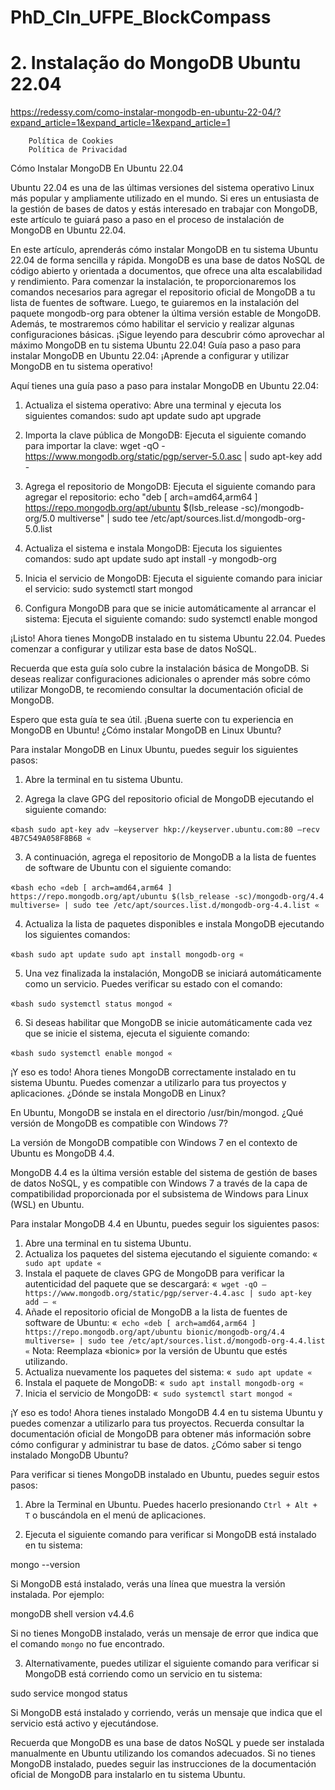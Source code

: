 # PhD_CIn_UFPE_BlockCompass



# 2. Instalação do MongoDB Ubuntu 22.04

https://redessy.com/como-instalar-mongodb-en-ubuntu-22-04/?expand_article=1&expand_article=1&expand_article=1


        Política de Cookies
        Política de Privacidad

Cómo Instalar MongoDB En Ubuntu 22.04

Ubuntu 22.04 es una de las últimas versiones del sistema operativo Linux más popular y ampliamente utilizado en el mundo. Si eres un entusiasta de la gestión de bases de datos y estás interesado en trabajar con MongoDB, este artículo te guiará paso a paso en el proceso de instalación de MongoDB en Ubuntu 22.04.

En este artículo, aprenderás cómo instalar MongoDB en tu sistema Ubuntu 22.04 de forma sencilla y rápida. MongoDB es una base de datos NoSQL de código abierto y orientada a documentos, que ofrece una alta escalabilidad y rendimiento. Para comenzar la instalación, te proporcionaremos los comandos necesarios para agregar el repositorio oficial de MongoDB a tu lista de fuentes de software. Luego, te guiaremos en la instalación del paquete mongodb-org para obtener la última versión estable de MongoDB. Además, te mostraremos cómo habilitar el servicio y realizar algunas configuraciones básicas. ¡Sigue leyendo para descubrir cómo aprovechar al máximo MongoDB en tu sistema Ubuntu 22.04!
Guía paso a paso para instalar MongoDB en Ubuntu 22.04: ¡Aprende a configurar y utilizar MongoDB en tu sistema operativo!

Aquí tienes una guía paso a paso para instalar MongoDB en Ubuntu 22.04:

1. Actualiza el sistema operativo:
Abre una terminal y ejecuta los siguientes comandos:
sudo apt update
sudo apt upgrade

2. Importa la clave pública de MongoDB:
Ejecuta el siguiente comando para importar la clave:
wget -qO - https://www.mongodb.org/static/pgp/server-5.0.asc | sudo apt-key add -

3. Agrega el repositorio de MongoDB:
Ejecuta el siguiente comando para agregar el repositorio:
echo "deb [ arch=amd64,arm64 ] https://repo.mongodb.org/apt/ubuntu $(lsb_release -sc)/mongodb-org/5.0 multiverse" | sudo tee /etc/apt/sources.list.d/mongodb-org-5.0.list

4. Actualiza el sistema e instala MongoDB:
Ejecuta los siguientes comandos:
sudo apt update
sudo apt install -y mongodb-org

5. Inicia el servicio de MongoDB:
Ejecuta el siguiente comando para iniciar el servicio:
sudo systemctl start mongod

6. Configura MongoDB para que se inicie automáticamente al arrancar el sistema:
Ejecuta el siguiente comando:
sudo systemctl enable mongod

¡Listo! Ahora tienes MongoDB instalado en tu sistema Ubuntu 22.04. Puedes comenzar a configurar y utilizar esta base de datos NoSQL.

Recuerda que esta guía solo cubre la instalación básica de MongoDB. Si deseas realizar configuraciones adicionales o aprender más sobre cómo utilizar MongoDB, te recomiendo consultar la documentación oficial de MongoDB.

Espero que esta guía te sea útil. ¡Buena suerte con tu experiencia en MongoDB en Ubuntu!
¿Cómo instalar MongoDB en Linux Ubuntu?

Para instalar MongoDB en Linux Ubuntu, puedes seguir los siguientes pasos:

1. Abre la terminal en tu sistema Ubuntu.

2. Agrega la clave GPG del repositorio oficial de MongoDB ejecutando el siguiente comando:

«`bash
sudo apt-key adv –keyserver hkp://keyserver.ubuntu.com:80 –recv 4B7C549A058F8B6B
«`

3. A continuación, agrega el repositorio de MongoDB a la lista de fuentes de software de Ubuntu con el siguiente comando:

«`bash
echo «deb [ arch=amd64,arm64 ] https://repo.mongodb.org/apt/ubuntu $(lsb_release -sc)/mongodb-org/4.4 multiverse» | sudo tee /etc/apt/sources.list.d/mongodb-org-4.4.list
«`

4. Actualiza la lista de paquetes disponibles e instala MongoDB ejecutando los siguientes comandos:

«`bash
sudo apt update
sudo apt install mongodb-org
«`

5. Una vez finalizada la instalación, MongoDB se iniciará automáticamente como un servicio. Puedes verificar su estado con el comando:

«`bash
sudo systemctl status mongod
«`

6. Si deseas habilitar que MongoDB se inicie automáticamente cada vez que se inicie el sistema, ejecuta el siguiente comando:

«`bash
sudo systemctl enable mongod
«`

¡Y eso es todo! Ahora tienes MongoDB correctamente instalado en tu sistema Ubuntu. Puedes comenzar a utilizarlo para tus proyectos y aplicaciones.
¿Dónde se instala MongoDB en Linux?

En Ubuntu, MongoDB se instala en el directorio /usr/bin/mongod.
¿Qué versión de MongoDB es compatible con Windows 7?

La versión de MongoDB compatible con Windows 7 en el contexto de Ubuntu es MongoDB 4.4.

MongoDB 4.4 es la última versión estable del sistema de gestión de bases de datos NoSQL, y es compatible con Windows 7 a través de la capa de compatibilidad proporcionada por el subsistema de Windows para Linux (WSL) en Ubuntu.

Para instalar MongoDB 4.4 en Ubuntu, puedes seguir los siguientes pasos:

1. Abre una terminal en tu sistema Ubuntu.
2. Actualiza los paquetes del sistema ejecutando el siguiente comando:
«`
sudo apt update
«`
3. Instala el paquete de claves GPG de MongoDB para verificar la autenticidad del paquete que se descargará:
«`
wget -qO – https://www.mongodb.org/static/pgp/server-4.4.asc | sudo apt-key add –
«`
4. Añade el repositorio oficial de MongoDB a la lista de fuentes de software de Ubuntu:
«`
echo «deb [ arch=amd64,arm64 ] https://repo.mongodb.org/apt/ubuntu bionic/mongodb-org/4.4 multiverse» | sudo tee /etc/apt/sources.list.d/mongodb-org-4.4.list
«`
Nota: Reemplaza «bionic» por la versión de Ubuntu que estés utilizando.
5. Actualiza nuevamente los paquetes del sistema:
«`
sudo apt update
«`
6. Instala el paquete de MongoDB:
«`
sudo apt install mongodb-org
«`
7. Inicia el servicio de MongoDB:
«`
sudo systemctl start mongod
«`

¡Y eso es todo! Ahora tienes instalado MongoDB 4.4 en tu sistema Ubuntu y puedes comenzar a utilizarlo para tus proyectos. Recuerda consultar la documentación oficial de MongoDB para obtener más información sobre cómo configurar y administrar tu base de datos.
¿Cómo saber si tengo instalado MongoDB Ubuntu?

Para verificar si tienes MongoDB instalado en Ubuntu, puedes seguir estos pasos:

1. Abre la Terminal en Ubuntu. Puedes hacerlo presionando `Ctrl + Alt + T` o buscándola en el menú de aplicaciones.

2. Ejecuta el siguiente comando para verificar si MongoDB está instalado en tu sistema:

mongo --version

Si MongoDB está instalado, verás una línea que muestra la versión instalada. Por ejemplo:

mongoDB shell version v4.4.6

Si no tienes MongoDB instalado, verás un mensaje de error que indica que el comando `mongo` no fue encontrado.

3. Alternativamente, puedes utilizar el siguiente comando para verificar si MongoDB está corriendo como un servicio en tu sistema:

sudo service mongod status

Si MongoDB está instalado y corriendo, verás un mensaje que indica que el servicio está activo y ejecutándose.

Recuerda que MongoDB es una base de datos NoSQL y puede ser instalada manualmente en Ubuntu utilizando los comandos adecuados. Si no tienes MongoDB instalado, puedes seguir las instrucciones de la documentación oficial de MongoDB para instalarlo en tu sistema Ubuntu.
